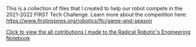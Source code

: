 This is a collection of files that I created to help our robot compete in the 2021-2022 FIRST Tech Challenge. 
Learn more about the compeititon here: https://www.firstinspires.org/robotics/ftc/game-and-season

 [Click to view the all cotributions I made to the Radical Robotic's Engineering Notebook](https://drive.google.com/file/d/1GhhJN0JrNRUuYwOZu6_R5wmX6XMlgyVo/view?usp=sharing)
